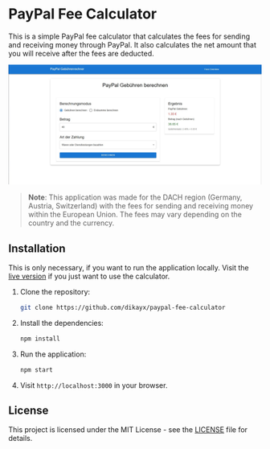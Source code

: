 # PayPal Fee Calculator

This is a simple PayPal fee calculator that calculates the fees for sending and receiving money through PayPal. It also calculates the net amount that you will receive after the fees are deducted.

![PayPal Fee Calculator](screenshot.jpg)

> **Note**: This application was made for the DACH region (Germany, Austria, Switzerland) with the fees for sending and receiving money within the European Union. The fees may vary depending on the country and the currency.

## Installation

This is only necessary, if you want to run the application locally. Visit the [live version](https://dikayx.github.io/paypal-fee-calculator) if you just want to use the calculator.

1. Clone the repository:

    ```bash
    git clone https://github.com/dikayx/paypal-fee-calculator
    ```

2. Install the dependencies:

    ```bash
    npm install
    ```

3. Run the application:

    ```bash
    npm start
    ```

4. Visit `http://localhost:3000` in your browser.

## License

This project is licensed under the MIT License - see the [LICENSE](LICENSE) file for details.

